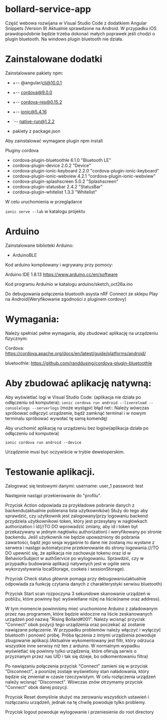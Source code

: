# bollard-service-app

Część webowa rozwijana w Visual Studio Code z dodatkiem Angular Snippets (Version 9)
Aktualnie sprawdzone na Android. W przypadku iOS prawdopodobnie będzie trzeba dokonać małych poprawek jeśli chodzi o plugin bluetooth. Na windows plugin bluetooth nie działa.

# Zainstalowane dodatki

Zainstalowane pakiety npm:
+ +-- @angular/cli@10.0.1
+ +-- cordova@9.0.0
+ +-- cordova-res@0.15.2
+ +-- ionic@5.4.16
+ `-- native-run@1.2.2

+ pakiety z package.json

Aby zainstalować wymagane plugin npm install

Pluginy cordova

+ cordova-plugin-bluetoothle 6.1.0 "Bluetooth LE"
+ cordova-plugin-device 2.0.2 "Device"
+ cordova-plugin-ionic-keyboard 2.2.0 "cordova-plugin-ionic-keyboard"
+ cordova-plugin-ionic-webview 4.2.1 "cordova-plugin-ionic-webview"
+ cordova-plugin-splashscreen 5.0.2 "Splashscreen"
+ cordova-plugin-statusbar 2.4.2 "StatusBar"
+ cordova-plugin-whitelist 1.3.3 "Whitelist"

W celu uruchomienia w przeglądarce

`ionic serve --lab`
w katalogu projektu

# Arduino

Zainstalowane biblioteki Arduino:
+ ArduinoBLE

Kod arduino kompilowany i wgrywany przy pomocy:

Arduino IDE 1.8.13
https://www.arduino.cc/en/software

Kod programu Arduinio w katalogu arduino/sketch_oct26a.ino


Do debugowania połączenia bluetooth asysta nRF Connect ze sklepu Play na Android(Weryfikowanie zgodności z pluginem cordovy)




# Wymagania:
Należy spełniać pełne wymagania, aby zbudować aplikację na urządzeniu fizycznym:

Cordova:
https://cordova.apache.org/docs/en/latest/guide/platforms/android/ 

bluetoothle:
https://github.com/randdusing/cordova-plugin-bluetoothle



#  Aby zbudować aplikację natywną:

Aby wyświetlać logi w Visual Studio Code: (aplikacja nie działa po odłączeniu od komputera):
`ionic cordova run android --livereload --consolelogs --serverlogs`
(może wystąpić błąd net:: Należy wówczas spróbować odłączyć urządzenie, bądź zamknąć terminal i w nowym terminalu spróbować wywołać tę samą komendę)


Aby uruchomić aplikację na urządzeniu bez logów(aplikacja działa po odłączeniu od komputera) 

`ionic cordova run android --device`

Urządzenie musi być oczywiście w trybie deweloperskim.



# Testowanie aplikacji.

Zalogować się testowymi danymi:
username: user_1 
password: test

Następnie nastąpi przekierowanie do "profilu".

Przycisk Action odpowiada za przykładowe pobranie danych z backendu(aktualnie pobierana lista użytkowników) Służy do tego aby sprawdzić, czy użytkownik jest zalogowany(przy logowaniu backend przydziela użytkownikowi token, który jest przesyłany w nagłówkach authorization i id(//TO DO wprowadzić zmiany, aby id i token był przekazywany w jednym nagłówku authorization) i weryfikowany po stronie backendu. Jeśli użytkownik nie będzie upoważniony do pobrania zawartości, bądź jego sesja wygaśnie to dane nie zostaną mu wysłane z serwera i nastąpi automatyczne przekierowanie do strony logowania.(//TO DO upewnić się, że aplikacja nie zachowuje tokenu oraz id w BehaviorSubject w authService po wylogowaniu. Sprawdzić, czy w przypadku budowania aplikacji natywnych jest w ogóle sens wykorzystywania localStorage, cookeis i sessionStorage). 

Przycisk Check status głównie pomaga przy debugowaniu(aktualnie odpowiada za funkcję czytania danych z charakterystyki serwisu bluetooth)

Przycisk Start scan rozpoczyna 3 sekundowe skanowanie urządzeń w pobliżu, które powinny być wyświetlane niżej na liście(name oraz address).

W tym momencie powinniśmy mieć uruchomione Arduino z załadowanym przez nas programem, które będzie widoczne na liście zeskanowanych urządzeń pod nazwą "Rising Bollard#001". Należy wcisnąć przycisk "Connect" obok pozycji tego urządzenia oraz poczekać aż zostanie nawiązane połączenie. W przypadku problemów należy włączyć i wyłączyć bluetooth i ponowić próbę. Próba łączenia z innymi urządzenia powoduje zbugowanie aplikacji.(Aktualnie wykomentowany jest filtr, który odrzuca wszystkie inne serwisy niż ten z arduino. W normalnym wypadku wyświetlać się powinny tylko urządzenia, które oferują serwis o przyznanym przez nas UID i tak się dzieje, bo odkomentowaniu filtra)

Po nawiązaniu połączenia przycisk "Connect" zamieni się w przycisk "Disconnect", a pooniżej zostaje wyświetlony stan naładowania, który będzie się zmieniał w czasie rzeczywistym. W celu rozłączenia urządzeń należy wcisnąć "Disconnect". Wówczas znów otrzymamy przycisk "Connect" obok danej pozycji.

Przycisk Reset domyślnie służyć ma zerowaniu wszystkich ustawień i rozłączaniu urządzeń, jednak na tę chwilę powoduje tylko problemy.

Przycisk logout powoduje wylogowanie i przeniesienie do root directory
